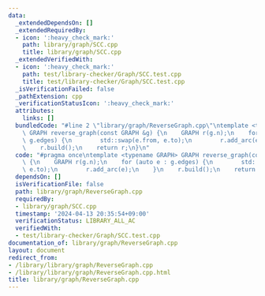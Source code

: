 ```yaml
---
data:
  _extendedDependsOn: []
  _extendedRequiredBy:
  - icon: ':heavy_check_mark:'
    path: library/graph/SCC.cpp
    title: library/graph/SCC.cpp
  _extendedVerifiedWith:
  - icon: ':heavy_check_mark:'
    path: test/library-checker/Graph/SCC.test.cpp
    title: test/library-checker/Graph/SCC.test.cpp
  _isVerificationFailed: false
  _pathExtension: cpp
  _verificationStatusIcon: ':heavy_check_mark:'
  attributes:
    links: []
  bundledCode: "#line 2 \"library/graph/ReverseGraph.cpp\"\ntemplate <typename GRAPH>\
    \ GRAPH reverse_graph(const GRAPH &g) {\n    GRAPH r(g.n);\n    for (auto e :\
    \ g.edges) {\n        std::swap(e.from, e.to);\n        r.add_arc(e);\n    }\n\
    \    r.build();\n    return r;\n}\n"
  code: "#pragma once\ntemplate <typename GRAPH> GRAPH reverse_graph(const GRAPH &g)\
    \ {\n    GRAPH r(g.n);\n    for (auto e : g.edges) {\n        std::swap(e.from,\
    \ e.to);\n        r.add_arc(e);\n    }\n    r.build();\n    return r;\n}"
  dependsOn: []
  isVerificationFile: false
  path: library/graph/ReverseGraph.cpp
  requiredBy:
  - library/graph/SCC.cpp
  timestamp: '2024-04-13 20:35:54+09:00'
  verificationStatus: LIBRARY_ALL_AC
  verifiedWith:
  - test/library-checker/Graph/SCC.test.cpp
documentation_of: library/graph/ReverseGraph.cpp
layout: document
redirect_from:
- /library/library/graph/ReverseGraph.cpp
- /library/library/graph/ReverseGraph.cpp.html
title: library/graph/ReverseGraph.cpp
---
```

